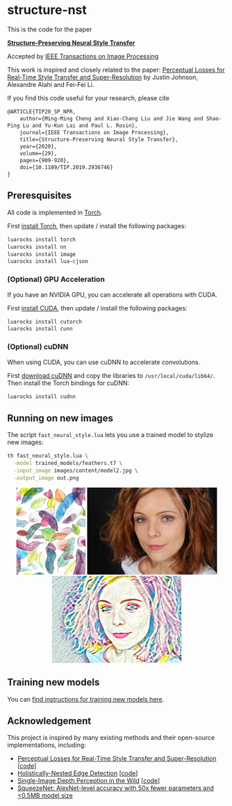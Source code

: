 # structure-nst

This is the code for the paper

**[Structure-Preserving Neural Style Transfer](https://ieeexplore.ieee.org/stamp/stamp.jsp?tp=&arnumber=8816670)**

Accepted by [IEEE Transactions on Image Processing](https://ieeexplore.ieee.org/document/8816670)

This work is inspired and closely related to the paper:
[Perceptual Losses for Real-Time Style Transfer and Super-Resolution](http://cs.stanford.edu/people/jcjohns/eccv16/)
by Justin Johnson, Alexandre Alahi and Fei-Fei Li.

If you find this code useful for your research, please cite

```
@ARTICLE{TIP20_SP_NPR, 
	author={Ming-Ming Cheng and Xiao-Chang Liu and Jie Wang and Shao-Ping Lu and Yu-Kun Lai and Paul L. Rosin}, 
	journal={IEEE Transactions on Image Processing}, 
	title={Structure-Preserving Neural Style Transfer}, 
	year={2020}, 
	volume={29},  
	pages={909-920}, 
	doi={10.1109/TIP.2019.2936746}
}
```

## Preresquisites
All code is implemented in [Torch](http://torch.ch/).

First [install Torch](http://torch.ch/docs/getting-started.html#installing-torch), then
update / install the following packages:

```bash
luarocks install torch
luarocks install nn
luarocks install image
luarocks install lua-cjson
```

### (Optional) GPU Acceleration

If you have an NVIDIA GPU, you can accelerate all operations with CUDA.

First [install CUDA](https://developer.nvidia.com/cuda-downloads), then
update / install the following packages:

```bash
luarocks install cutorch
luarocks install cunn
```

### (Optional) cuDNN

When using CUDA, you can use cuDNN to accelerate convolutions.

First [download cuDNN](https://developer.nvidia.com/cudnn) and copy the
libraries to `/usr/local/cuda/lib64/`. Then install the Torch bindings for cuDNN:

```bash
luarocks install cudnn
```

## Running on new images
The script `fast_neural_style.lua` lets you use a trained model to stylize new images:

```bash
th fast_neural_style.lua \
  -model trained_models/feathers.t7 \
  -input_image images/content/model2.jpg \
  -output_image out.png
```

<p align='center'>
  <img src='images/styles/feathers.jpg' height="200px">
  <img src='images/content/model2.jpg' height="200px">
  <img src='images/output/out.png' height="200px">
</ p>

## Training new models

You can [find instructions for training new models here](doc/training.md).

## Acknowledgement
This project is inspired by many existing methods and their open-source implementations, including:
* [Perceptual Losses for Real-Time Style Transfer and Super-Resolution](https://arxiv.org/abs/1603.08155) [[code](https://github.com/jcjohnson/fast-neural-style)]
* [Holistically-Nested Edge Detection](https://www.cv-foundation.org/openaccess/content_iccv_2015/papers/Xie_Holistically-Nested_Edge_Detection_ICCV_2015_paper.pdf) [[code](https://github.com/s9xie/hed)]
* [Single-Image Depth Perception in the Wild](https://papers.nips.cc/paper/6489-single-image-depth-perception-in-the-wild.pdf) [[code](https://github.com/princeton-vl/relative_depth)]
* [SqueezeNet: AlexNet-level accuracy with 50x fewer parameters and <0.5MB model size](https://arxiv.org/pdf/1602.07360.pdf)

